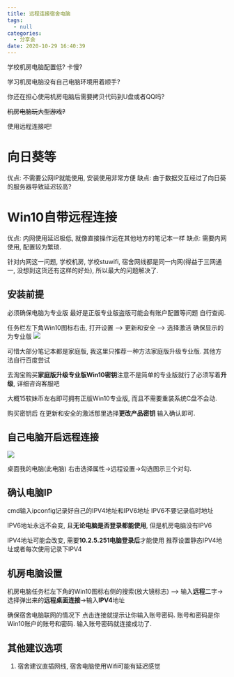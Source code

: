 ```yaml
---
title: 远程连接宿舍电脑
tags:
  - null
categories:
  - 分享会
date: 2020-10-29 16:40:39
---
```


学校机房电脑配置低? 卡慢?

学习机房电脑没有自己电脑环境用着顺手?

你还在担心使用机房电脑后需要拷贝代码到U盘或者QQ吗?

~~机房电脑玩大型游戏?~~

使用远程连接吧!


# 向日葵等

优点: 不需要公网IP就能使用, 安装使用非常方便
缺点: 由于数据交互经过了向日葵的服务器导致延迟较高?

# Win10自带远程连接

优点: 内网使用延迟极低, 就像直接操作远在其他地方的笔记本一样
缺点: 需要内网使用, 配置较为繁琐.


针对内网这一问题, 学校机房, 学校stuwifi, 宿舍网线都是同一内网(得益于三网通一, 没想到这货还有这样的好处), 所以最大的问题解决了.


## 安装前提

必须确保电脑为专业版  最好是正版专业版盗版可能会有账户配置等问题 自行查阅.

任务栏左下角Win10图标右击, 打开设置 --> 更新和安全 --> 选择激活  确保显示的为专业版
![](https://lsmg-img.oss-cn-beijing.aliyuncs.com/CPP%E5%88%86%E4%BA%AB%E5%AD%A6%E4%B9%A0%E4%BC%9A/%E4%B8%93%E4%B8%9A%E7%89%88.png)


可惜大部分笔记本都是家庭版, 我这里只推荐一种方法家庭版升级专业版. 其他方法自行百度尝试

去淘宝购买**家庭版升级专业版Win10密钥**注意不是简单的专业版就行了必须写着**升级**, 详细咨询客服吧

大概15软妹币左右即可拥有正版Win10专业版, 而且不需要重装系统C盘不会动.

购买密钥后 在更新和安全的激活那里选择**更改产品密钥** 输入确认即可.

## 自己电脑开启远程连接

![](https://lsmg-img.oss-cn-beijing.aliyuncs.com/CPP%E5%88%86%E4%BA%AB%E5%AD%A6%E4%B9%A0%E4%BC%9A/%E5%BC%80%E5%90%AF%E8%BF%9C%E7%A8%8B%E8%BF%9E%E6%8E%A5.png)

桌面我的电脑(此电脑) 右击选择属性->远程设置->勾选图示三个对勾.

## 确认电脑IP

cmd输入ipconfig记录好自己的IPV4地址和IPV6地址 IPV6不要记录临时地址

IPV6地址永远不会变,  且**无论电脑是否登录都能使用**, 但是机房电脑没有IPV6

IPV4地址可能会改变, 需要**10.2.5.251电脑登录后**才能使用 推荐设置静态IPV4地址或者每次使用记录下IPV4


## 机房电脑设置

机房电脑任务栏左下角的Win10图标右侧的搜索(放大镜标志) --> 输入**远程**二字->选择弹出来的**远程桌面连接**->输入**IPV4**地址

确保宿舍电脑联网的情况下 点击连接就提示让你输入账号密码.  账号和密码是你Win10账户的账号和密码. 输入账号密码就连接成功了.

## 其他建议选项

1. 宿舍建议直插网线, 宿舍电脑使用Wifi可能有延迟感觉